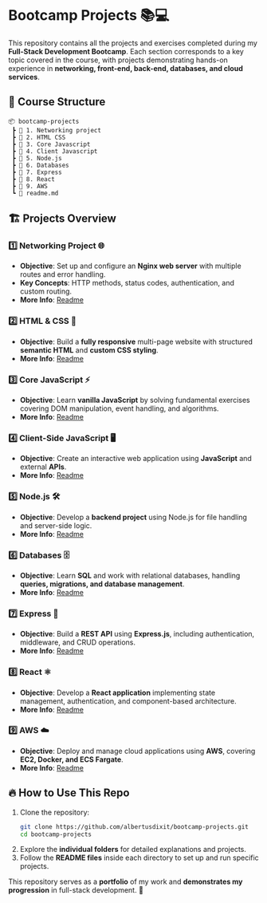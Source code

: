 # Bootcamp Projects 📚💻

This repository contains all the projects and exercises completed during my **Full-Stack Development Bootcamp**. Each section corresponds to a key topic covered in the course, with projects demonstrating hands-on experience in **networking, front-end, back-end, databases, and cloud services**.

## 📂 Course Structure
```
📦 bootcamp-projects
 ┣ 📂 1. Networking project
 ┣ 📂 2. HTML CSS
 ┣ 📂 3. Core Javascript
 ┣ 📂 4. Client Javascript
 ┣ 📂 5. Node.js
 ┣ 📂 6. Databases
 ┣ 📂 7. Express
 ┣ 📂 8. React
 ┣ 📂 9. AWS
 ┗ 📜 readme.md
```

## 🏗️ Projects Overview

### 1️⃣ Networking Project 🌐
- **Objective**: Set up and configure an **Nginx web server** with multiple routes and error handling.
- **Key Concepts**: HTTP methods, status codes, authentication, and custom routing.
- **More Info**: [Readme](./1.%20Networking%20project/readme.MD)

### 2️⃣ HTML & CSS 🎨
- **Objective**: Build a **fully responsive** multi-page website with structured **semantic HTML** and **custom CSS styling**.
- **More Info**: [Readme](./2.%20HTML%20CSS/readme.MD)

### 3️⃣ Core JavaScript ⚡
- **Objective**: Learn **vanilla JavaScript** by solving fundamental exercises covering DOM manipulation, event handling, and algorithms.
- **More Info**: [Readme](./3.%20Core%20Javascript/readme.MD)

### 4️⃣ Client-Side JavaScript 🖥️
- **Objective**: Create an interactive web application using **JavaScript** and external **APIs**.
- **More Info**: [Readme](./4.%20Client%20Javascript/readme.MD)

### 5️⃣ Node.js 🛠️
- **Objective**: Develop a **backend project** using Node.js for file handling and server-side logic.
- **More Info**: [Readme](./5.%20Node.js/readme.MD)

### 6️⃣ Databases 🗄️
- **Objective**: Learn **SQL** and work with relational databases, handling **queries, migrations, and database management**.
- **More Info**: [Readme](./6.%20Databases/readme.MD)

### 7️⃣ Express 🚀
- **Objective**: Build a **REST API** using **Express.js**, including authentication, middleware, and CRUD operations.
- **More Info**: [Readme](./7.%20Express/readme.MD)

### 8️⃣ React ⚛️
- **Objective**: Develop a **React application** implementing state management, authentication, and component-based architecture.
- **More Info**: [Readme](./8.%20React/readme.MD)

### 9️⃣ AWS ☁️
- **Objective**: Deploy and manage cloud applications using **AWS**, covering **EC2, Docker, and ECS Fargate**.
- **More Info**: [Readme](./9.%20AWS/readme.MD)

## 🔥 How to Use This Repo
1. Clone the repository:
   ```bash
   git clone https://github.com/albertusdixit/bootcamp-projects.git
   cd bootcamp-projects
   ```
2. Explore the **individual folders** for detailed explanations and projects.
3. Follow the **README files** inside each directory to set up and run specific projects.

This repository serves as a **portfolio** of my work and **demonstrates my progression** in full-stack development. 🚀

